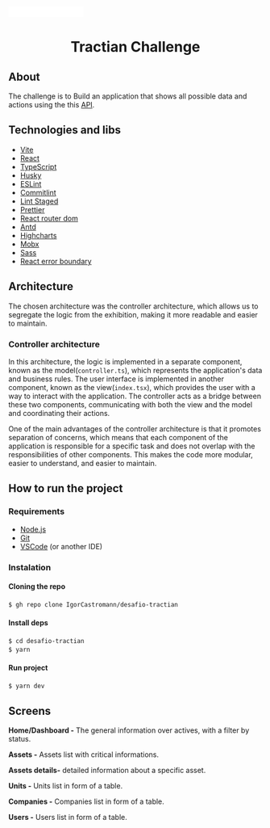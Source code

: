 ![plot](./src/assets/logo-tractian.svg)

<h1 align="center">Tractian Challenge</h1>

## About

The challenge is to Build an application that shows all possible data and actions using the this [API](https://github.com/tractian/fake-api).

## Technologies and libs

- [Vite](https://vitejs.dev/)
- [React](https://react.dev/)
- [TypeScript](https://www.typescriptlang.org/)
- [Husky](https://typicode.github.io/husky/#/)
- [ESLint](https://eslint.org/)
- [Commitlint](https://commitlint.js.org/#/)
- [Lint Staged](https://github.com/okonet/lint-staged)
- [Prettier](https://prettier.io/)
- [React router dom](https://reactrouter.com/en/main)
- [Antd](https://ant.design/)
- [Highcharts](https://www.highcharts.com/)
- [Mobx](https://mobx.js.org/README.html)
- [Sass](https://sass-lang.com/)
- [React error boundary](https://www.npmjs.com/package/react-error-boundary)

## Architecture

The chosen architecture was the controller architecture, which allows us to segregate the logic from the exhibition, making it more readable and easier to maintain.

### Controller architecture

In this architecture, the logic is implemented in a separate component, known as the model(`controller.ts`), which represents the application's data and business rules. The user interface is implemented in another component, known as the view(`index.tsx`), which provides the user with a way to interact with the application. The controller acts as a bridge between these two components, communicating with both the view and the model and coordinating their actions.

One of the main advantages of the controller architecture is that it promotes separation of concerns, which means that each component of the application is responsible for a specific task and does not overlap with the responsibilities of other components. This makes the code more modular, easier to understand, and easier to maintain.

## How to run the project

### Requirements

- [Node.js](https://nodejs.org/en/)
- [Git](https://git-scm.com/)
- [VSCode](https://code.visualstudio.com/) (or another IDE)

### Instalation

#### Cloning the repo

```bash
$ gh repo clone IgorCastromann/desafio-tractian
```

#### Install deps

```bash
$ cd desafio-tractian
$ yarn
```

#### Run project

```bash
$ yarn dev
```

## Screens

**Home/Dashboard -** The general information over actives, with a filter by status.

**Assets -** Assets list with critical informations.

**Assets details-** detailed information about a specific asset.

**Units -** Units list in form of a table.

**Companies -** Companies list in form of a table.

**Users -** Users list in form of a table.

